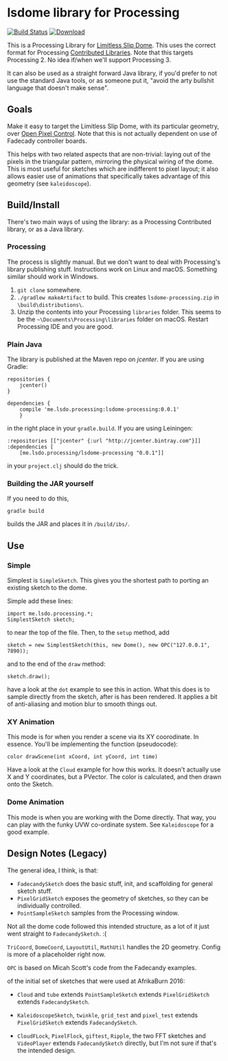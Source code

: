 # lsdome library for Processing

[![Build Status](https://travis-ci.org/shen-tian/lsdome-processing.svg?branch=master)](https://travis-ci.org/shen-tian/lsdome-processing)
[![Download](https://api.bintray.com/packages/shen-tian/maven/lsdome-processing/images/download.svg) ](https://bintray.com/shen-tian/maven/lsdome-processing/_latestVersion)

This is a Processing Library for [Limitless Slip Dome](https://github.com/shen-tian/l-s-dome).
This uses the correct format for Processing [Contributed Libraries](https://github.com/processing/processing/wiki/How-to-Install-a-Contributed-Library).
Note that this targets Processing 2. No idea if/when we'll support Processing 3.

It can also be used as a straight forward Java library, if you'd prefer to not use the standard Java tools, or as
someone put it, "avoid the arty bullshit language that doesn't make sense".

## Goals

Make it easy to target the Limitless Slip Dome, with its particular geometry,
over [Open Pixel Control](http://openpixelcontrol.org/). Note that this is
not actually dependent on use of Fadecady controller boards.

This helps with two related aspects that are non-trivial: laying out of the pixels
in the triangular pattern, mirroring the physical wiring of the dome. This is most
useful for sketches which are indifferent to pixel layout; it also
allows easier use of animations that specifically takes advantage of this geometry
 (see `kaleidoscope`).

## Build/Install

There's two main ways of using the library: as a Processing Contributed library, or as a Java library.

### Processing

The process is slightly manual. But we don't want to deal with Processing's library publishing stuff. Instructions
work on Linux and macOS. Something similar should work in Windows.

1. `git clone` somewhere.
2. `./gradlew makeArtifact` to build. This creates `lsdome-processing.zip` in `\build\distributions\`.
3. Unzip the contents into your Processing `libraries` folder. This seems to be the `~\Documents\Processing\libraries`
folder on macOS. Restart Processing IDE and you are good.

### Plain Java

The library is published at the Maven repo on _jcenter_. If you are using Gradle:

    repositories {
        jcenter()
    }

    dependencies {
        compile 'me.lsdo.processing:lsdome-processing:0.0.1'
        }

in the right place in your `gradle.build`. If you are using Leiningen:

    :repositories [["jcenter" {:url "http://jcenter.bintray.com"}]]
    :dependencies [
        [me.lsdo.processing/lsdome-processing "0.0.1"]]

in your `project.clj` should do the trick.

### Building the JAR yourself

If you need to do this,

    gradle build

builds the JAR and places it in `/build/ibs/`.

## Use

### Simple

Simplest is `SimpleSketch`. This gives you the shortest path to porting an existing
sketch to the dome.

Simple add these lines:

    import me.lsdo.processing.*;
    SimplestSketch sketch;

to near the top of the file. Then, to the `setup` method, add

    sketch = new SimplestSketch(this, new Dome(), new OPC("127.0.0.1", 7890));

and to the end of the `draw` method:

    sketch.draw();

have a look at the `dot` example to see this in action. What this does is to sample
directly from the sketch, after is has been rendered. It applies a bit of
anti-aliasing and motion blur to smooth things out.

### XY Animation

This mode is for when you render a scene via its XY coorodinate. In essence. You'll
be implementing the function (pseudocode):

    color drawScene(int xCoord, int yCoord, int time)

Have a look at the `Cloud` example for how this works. It doesn't actually use
X and Y coordinates, but a PVector. The color is calculated, and then drawn onto
the Sketch.

### Dome Animation

This mode is when you are working with the Dome directly. That way, you can play
with the funky UVW co-ordinate system. See `Kaleidoscope` for a good example.

## Design Notes (Legacy)

The general idea, I think, is that:

* `FadecandySketch` does the basic stuff, init, and scaffolding for general
sketch stuff.  
* `PixelGridSketch` exposes the geometry of sketches, so they can be individually
controlled.
* `PointSampleSketch` samples from the Processing window.

Not all the dome code followed this intended structure, as a lot of it just
went straight to `FadecandySketch`. :(

`TriCoord`, `DomeCoord`, `LayoutUtil`, `MathUtil` handles the 2D geometry.
Config is more of a placeholder right now.

`OPC` is based on Micah Scott's code from the Fadecandy examples.

of the initial set of sketches that were used at AfrikaBurn 2016:

* `Cloud` and `tube` extends `PointSampleSketch` extends `PixelGridSketch` extends `FadecandySketch`.

* `KaleidoscopeSketch`, `twinkle`, `grid_test` and `pixel_test` extends `PixelGridSketch` extends `FadecandySketch`.

* `CloudFLock`, `PixelFlock`, `giftest`, `Ripple`, the two FFT sketches and `VideoPlayer`
extends `FadecandySketch` directly, but I'm not sure if that's the intended design.
